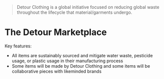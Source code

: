 > Detour Clothing is a global initiative focused on reducing global waste throughout the lifecycle that material/garments undergo.

# The Detour Marketplace

Key features:
* All items are sustainably sourced and mitigate water waste, pesticide usage, or plastic usage in their manufacturing process
* Some items will be made by Detour Clothing and some items will be collaborative pieces with likeminded brands
<!--

**Here are some ideas to get you started:**

🙋‍♀️ A short introduction - what is your organization all about?
🌈 Contribution guidelines - how can the community get involved?
👩‍💻 Useful resources - where can the community find your docs? Is there anything else the community should know?
🍿 Fun facts - what does your team eat for breakfast?
🧙 Remember, you can do mighty things with the power of [Markdown](https://docs.github.com/github/writing-on-github/getting-started-with-writing-and-formatting-on-github/basic-writing-and-formatting-syntax)
-->
